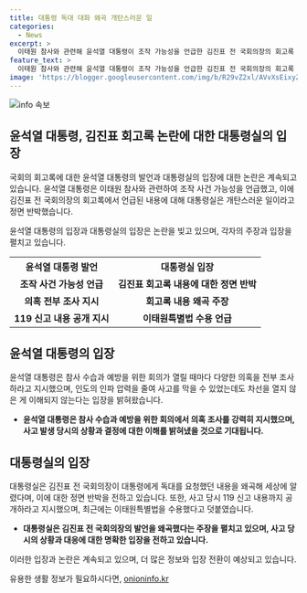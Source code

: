 ```yaml
---
title: 대통령 독대 대화 왜곡 개탄스러운 일
categories:
  - News
excerpt: >
  이태원 참사와 관련해 윤석열 대통령이 조작 가능성을 언급한 김진표 전 국회의장의 회고록 내용에 대한 대통령실의 반박이 공개되었습니다. 대통령실은 국회의장을 지낸 분이 대통령에게 독대를 요청해 나눴던 이야기를 왜곡한 것이라고 주장했습니다. 또한 대통령은 참사 수습과 예방을 위한 회의에서 다양한 의혹을 조사하라고 지시하고, 119 신고 내용을 공개하는 등 사건을 철저히 수사해왔다고 설명했습니다. 더불어 최근에는 이태원특별법을 수용했다고 강조했습니다.
feature_text: >
  이태원 참사와 관련해 윤석열 대통령이 조작 가능성을 언급한 김진표 전 국회의장의 회고록 내용에 대한 대통령실의 반박이 공개되었습니다. 대통령실은 국회의장을 지낸 분이 대통령에게 독대를 요청해 나눴던 이야기를 왜곡한 것이라고 주장했습니다. 또한 대통령은 참사 수습과 예방을 위한 회의에서 다양한 의혹을 조사하라고 지시하고, 119 신고 내용을 공개하는 등 사건을 철저히 수사해왔다고 설명했습니다. 더불어 최근에는 이태원특별법을 수용했다고 강조했습니다.
image: 'https://blogger.googleusercontent.com/img/b/R29vZ2xl/AVvXsEixyZcFfHzMRdzZMjFBmAUKJYCLCGyLL1o632UiGVXcaFdKo_bkvkuCioo0uUKlGfBVcT3P84aROyZIXSBEx3Aw5nCQ3pTgDom1WDC4m8eifvWiAmWEEVb4x6G_l8C0QH225ldMjyaFvpxGEBGNO37VmDTDMHGhJPq73UglMfDca1-0aw/s1600/blogspot.png'
---
```


<p><img src="https://blogger.googleusercontent.com/img/b/R29vZ2xl/AVvXsEixyZcFfHzMRdzZMjFBmAUKJYCLCGyLL1o632UiGVXcaFdKo_bkvkuCioo0uUKlGfBVcT3P84aROyZIXSBEx3Aw5nCQ3pTgDom1WDC4m8eifvWiAmWEEVb4x6G_l8C0QH225ldMjyaFvpxGEBGNO37VmDTDMHGhJPq73UglMfDca1-0aw/s1600/blogspot.png" alt="info 속보" /></p>

<h2 data-ke-size="size26">윤석열 대통령, 김진표 회고록 논란에 대한 대통령실의 입장</h2>

<p>국회의 회고록에 대한 윤석열 대통령의 발언과 대통령실의 입장에 대한 논란은 계속되고 있습니다. 윤석열 대통령은 이태원 참사와 관련하여 조작 사건 가능성을 언급했고, 이에 김진표 전 국회의장의 회고록에서 언급된 내용에 대해 대통령실은 개탄스러운 일이라고 정면 반박했습니다.</p>

<p data-ke-size="size16">윤석열 대통령의 입장과 대통령실의 입장은 논란을 빚고 있으며, 각자의 주장과 입장을 펼치고 있습니다.</p>

<table>
    <tr>
        <th>윤석열 대통령 발언</th>
        <th>대통령실 입장</th>
    </tr>
    <tr>
        <td style="text-align: center; height: 17px;"><b>조작 사건 가능성 언급</b></td>
        <td style="text-align: center; height: 17px;"><b>김진표 회고록 내용에 대한 정면 반박</b></td>
    </tr>
    <tr>
        <td style="text-align: center; height: 17px;"><b>의혹 전부 조사 지시</b></td>
        <td style="text-align: center; height: 17px;"><b>회고록 내용 왜곡 주장</b></td>
    </tr>
    <tr>
        <td style="text-align: center; height: 17px;"><b>119 신고 내용 공개 지시</b></td>
        <td style="text-align: center; height: 17px;"><b>이태원특별법 수용 언급</b></td>
    </tr>
</table>

<h2 data-ke-size="size26">윤석열 대통령의 입장</h2>

<p>윤석열 대통령은 참사 수습과 예방을 위한 회의가 열릴 때마다 다양한 의혹을 전부 조사하라고 지시했으며, 인도의 인파 압력을 줄여 사고를 막을 수 있었는데도 차선을 열지 않은 게 이해되지 않는다는 입장을 밝혀왔습니다.</p>

<ul>
    <li><b>윤석열 대통령은 참사 수습과 예방을 위한 회의에서 의혹 조사를 강력히 지시했으며, 사고 발생 당시의 상황과 결정에 대한 이해를 밝혀냈을 것으로 기대됩니다.</b></li>
</ul>

<h2 data-ke-size="size26">대통령실의 입장</h2>

<p>대통령실은 김진표 전 국회의장이 대통령에게 독대를 요청했던 내용을 왜곡해 세상에 알렸다며, 이에 대한 정면 반박을 전하고 있습니다. 또한, 사고 당시 119 신고 내용까지 공개하라고 지시했으며, 최근에는 이태원특별법을 수용했다고 덧붙였습니다.</p>

<ul>
    <li><b>대통령실은 김진표 전 국회의장의 발언을 왜곡했다는 주장을 펼치고 있으며, 사고 당시의 상황과 대응에 대한 명확한 입장을 전하고 있습니다.</b></li>
</ul>

<p>이러한 입장과 논란은 계속되고 있으며, 더 많은 정보와 입장 전환이 예상되고 있습니다.</p>
유용한 생활 정보가 필요하시다면, <a href="https://onioninfo.kr" rel="dofollow">onioninfo.kr</a>


